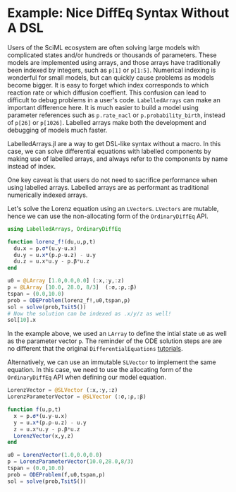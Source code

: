 # Example: Nice DiffEq Syntax Without A DSL

Users of the SciML ecosystem are often solving large models with complicated
states and/or hundreds or thousands of parameters. These models are implemented
using arrays, and those arrays have traditionally been indexed by integers, 
such as `p[1]` or `p[1:5]`. Numerical indexing is wonderful for small 
models, but can quickly cause problems as models become bigger. It is easy to 
forget which index corresponds to which reaction rate or which diffusion coeffient. 
This confusion can lead to difficult to debug problems in a user's code. `LabelledArrays` 
can make an important difference here. It is much easier to build a model using parameter 
references such as `p.rate_nacl` or `p.probability_birth`, instead 
of `p[26]` or `p[1026]`. Labelled arrays make both the development and debugging of models 
much faster.  

LabelledArrays.jl are a way to get DSL-like syntax without a macro. In this case,
we can solve differential equations with labelled components by making use of
labelled arrays, and always refer to the components by name instead of index.

One key caveat is that users do not need to sacrifice performance when using 
labelled arrays. Labelled arrays are as performant as traditional numerically 
indexed arrays.

Let's solve the Lorenz equation using an `LVector`s. `LVectors` are 
mutable, hence we can use the non-allocating form of the `OrdinaryDiffEq` 
API.

```julia
using LabelledArrays, OrdinaryDiffEq

function lorenz_f!(du,u,p,t)
  du.x = p.σ*(u.y-u.x)
  du.y = u.x*(p.ρ-u.z) - u.y
  du.z = u.x*u.y - p.β*u.z
end

u0 = @LArray [1.0,0.0,0.0] (:x,:y,:z)
p = @LArray [10.0, 28.0, 8/3]  (:σ,:ρ,:β)
tspan = (0.0,10.0)
prob = ODEProblem(lorenz_f!,u0,tspan,p)
sol = solve(prob,Tsit5())
# Now the solution can be indexed as .x/y/z as well!
sol[10].x
```

In the example above, we used an `LArray` to define the
intial state `u0` as well as the parameter vector `p`.
The reminder of the ODE solution steps are are no different
that the original `DifferentialEquations` [tutorials](https://diffeq.sciml.ai/stable/tutorials/ode_example/#Example-2:-Solving-Systems-of-Equations).

Alternatively, we can use an immutable `SLVector` to 
implement the same equation. In this case, we need to 
use the allocating form of the `OrdinaryDiffEq` API when
defining our model equation.

```julia
LorenzVector = @SLVector (:x,:y,:z)
LorenzParameterVector = @SLVector (:σ,:ρ,:β)

function f(u,p,t)
  x = p.σ*(u.y-u.x)
  y = u.x*(p.ρ-u.z) - u.y
  z = u.x*u.y - p.β*u.z
  LorenzVector(x,y,z)
end

u0 = LorenzVector(1.0,0.0,0.0)
p = LorenzParameterVector(10.0,28.0,8/3)
tspan = (0.0,10.0)
prob = ODEProblem(f,u0,tspan,p)
sol = solve(prob,Tsit5())
```

